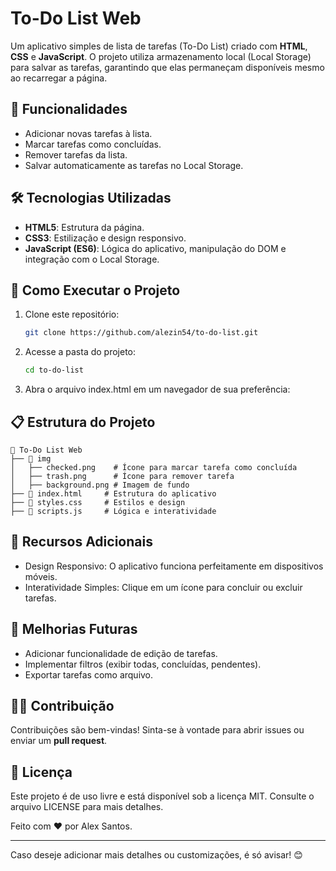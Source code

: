 # To-Do List Web

Um aplicativo simples de lista de tarefas (To-Do List) criado com **HTML**, **CSS** e **JavaScript**. O projeto utiliza armazenamento local (Local Storage) para salvar as tarefas, garantindo que elas permaneçam disponíveis mesmo ao recarregar a página.

## 🎯 Funcionalidades

- Adicionar novas tarefas à lista.
- Marcar tarefas como concluídas.
- Remover tarefas da lista.
- Salvar automaticamente as tarefas no Local Storage.

## 🛠️ Tecnologias Utilizadas

- **HTML5**: Estrutura da página.
- **CSS3**: Estilização e design responsivo.
- **JavaScript (ES6)**: Lógica do aplicativo, manipulação do DOM e integração com o Local Storage.

## 🚀 Como Executar o Projeto

1. Clone este repositório:
   ```bash
   git clone https://github.com/alezin54/to-do-list.git

2. Acesse a pasta do projeto:
   ```bash
   cd to-do-list

3. Abra o arquivo index.html em um navegador de sua preferência:

## 📋 Estrutura do Projeto
    
    📂 To-Do List Web
    ├── 📂 img
    │   ├── checked.png    # Ícone para marcar tarefa como concluída
    │   ├── trash.png      # Ícone para remover tarefa
    │   ├── background.png # Imagem de fundo
    ├── 📜 index.html     # Estrutura do aplicativo
    ├── 📜 styles.css     # Estilos e design
    ├── 📜 scripts.js     # Lógica e interatividade

## 🌟 Recursos Adicionais

  - Design Responsivo: O aplicativo funciona perfeitamente em dispositivos móveis.
  - Interatividade Simples: Clique em um ícone para concluir ou excluir tarefas.

## 📝 Melhorias Futuras

  - Adicionar funcionalidade de edição de tarefas.
  - Implementar filtros (exibir todas, concluídas, pendentes).
  - Exportar tarefas como arquivo.

## 🧑‍💻 Contribuição

Contribuições são bem-vindas! Sinta-se à vontade para abrir issues ou enviar um **pull request**.

## 📄 Licença

Este projeto é de uso livre e está disponível sob a licença MIT. Consulte o arquivo LICENSE para mais detalhes.


Feito com ❤️ por Alex Santos.

--- 

Caso deseje adicionar mais detalhes ou customizações, é só avisar! 😊
